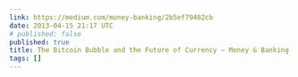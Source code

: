 ```yaml
---
link: https://medium.com/money-banking/2b5ef79482cb
date: 2013-04-15 21:17 UTC
# published: false
published: true
title: The Bitcoin Bubble and the Future of Currency — Money & Banking — Medium
tags: []
---
```



